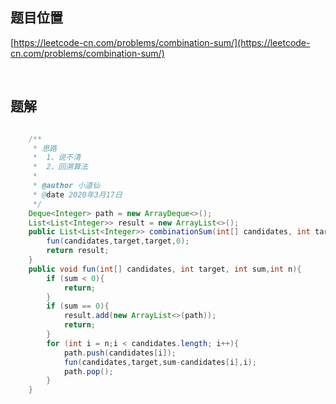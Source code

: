 ## 题目位置

[https://leetcode-cn.com/problems/combination-sum/](https://leetcode-cn.com/problems/combination-sum/)

<br/>

## 题解

```java

    /**
     * 思路
     *  1、说不清
     *  2、回溯算法
     *
     * @author 小道仙
     * @date 2020年3月17日
     */
    Deque<Integer> path = new ArrayDeque<>();
    List<List<Integer>> result = new ArrayList<>();
    public List<List<Integer>> combinationSum(int[] candidates, int target) {
        fun(candidates,target,target,0);
        return result;
    }
    public void fun(int[] candidates, int target, int sum,int n){
        if (sum < 0){
            return;
        }
        if (sum == 0){
            result.add(new ArrayList<>(path));
            return;
        }
        for (int i = n;i < candidates.length; i++){
            path.push(candidates[i]);
            fun(candidates,target,sum-candidates[i],i);
            path.pop();
        }
    }

```